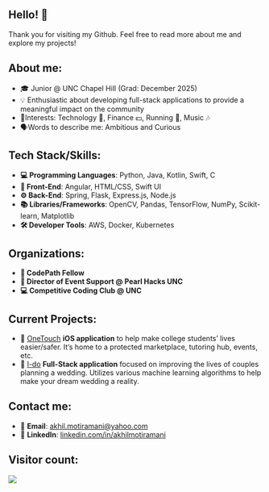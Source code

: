 ## Hello! 👋

<!--
**akhilmotiramani/akhilmotiramani** is a ✨ _special_ ✨ repository because its `README.md` (this file) appears on your GitHub profile.

Here are some ideas to get you started:

- 🔭 I’m currently working on ...
- 🌱 I’m currently learning ...
- 👯 I’m looking to collaborate on ...
- 🤔 I’m looking for help with ...
- 💬 Ask me about ...
- 📫 How to reach me: ...
- 😄 Pronouns: ...
- ⚡ Fun fact: ...
-->


Thank you for visiting my Github. Feel free to read more about me and explore my projects! 
## About me: 
- 🎓 Junior @ UNC Chapel Hill (Grad: December 2025)
- 💡 Enthusiastic about developing full-stack applications to provide a meaningful impact on the community
- 👀Interests: Technology 📱, Finance 💵, Running 🏃, Music 🎶
- 🗣️Words to describe me: Ambitious and Curious
## Tech Stack/Skills:
- **💻 Programming Languages**: Python, Java, Kotlin, Swift, C
- **🎨 Front-End**: Angular, HTML/CSS, Swift UI
- **⚙️ Back-End**: Spring, Flask, Express.js, Node.js
- **📚 Libraries/Frameworks**: OpenCV, Pandas, TensorFlow, NumPy, Scikit-learn, Matplotlib
- **🛠️ Developer Tools**: AWS, Docker, Kubernetes
## Organizations:
-  **🚀 CodePath Fellow**
- **🎤 Director of Event Support @ Pearl Hacks UNC**
- **💻 Competitive Coding Club @ UNC**
##  Current Projects:
- 📱 [OneTouch](https://www.onetouchmobileapp.com) **iOS application** to help make college students’ lives easier/safer. It’s home to a protected marketplace, tutoring hub, events, etc.
- 💍 [I-do](https://i-do-extension.web.app/login) **Full-Stack application** focused on improving the lives of couples planning a wedding. Utilizes various machine learning algorithms to help make your dream wedding a reality.
## Contact me: 
- 📧 **Email**: [akhil.motiramani@yahoo.com](mailto:akhil.motiramani@yahoo.com)
- 🔗 **LinkedIn**: [linkedin.com/in/akhilmotiramani](https://linkedin.com/in/akhilmotiramani)

<!--
![Akhil's Github Stats](https://github-readme-stats.vercel.app/api?username=akhilmotiramani&count_private=true&show_icons=true&include_all_commits=true)
![Top Langs](https://github-readme-stats.vercel.app/api/top-langs/?username=akhilmotiramani&hide=TeX&layout=compact)
-->
## Visitor count:
<img src="https://profile-counter.glitch.me/akhilmotiramani/count.svg" />
